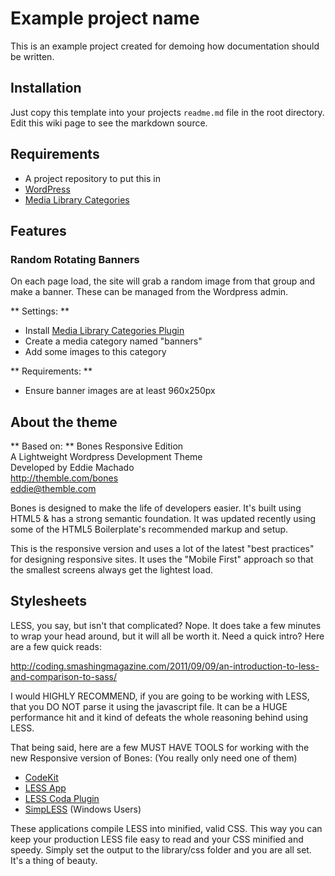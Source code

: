 # Example project name
This is an example project created for demoing how documentation should be written.

## Installation

Just copy this template into your projects `readme.md` file in the root directory. Edit this wiki page to see the markdown source.

## Requirements

- A project repository to put this in
- [WordPress](http://wordpress.org/)
- [Media Library Categories](http://wordpress.org/extend/plugins/media-library-categories/)

## Features

### Random Rotating Banners
On each page load, the site will grab a random image from that group and make a banner. These can be managed from the Wordpress admin.
    
** Settings: **

- Install [Media Library Categories Plugin](http://wordpress.org/extend/plugins/media-library-categories/)
- Create a media category named "banners"
- Add some images to this category

** Requirements: **

- Ensure banner images are at least 960x250px

## About the theme

** Based on: **
Bones Responsive Edition  
A Lightweight Wordpress Development Theme  
Developed by Eddie Machado  
<http://themble.com/bones>  
<eddie@themble.com>  

Bones is designed to make the life of developers easier. It's built
using HTML5 & has a strong semantic foundation. It was updated recently
using some of the HTML5 Boilerplate's recommended markup and setup.

This is the responsive version and uses a lot of the latest "best practices" 
for designing responsive sites. It uses the "Mobile First" approach 
so that the smallest screens always get the lightest load. 

## Stylesheets

LESS, you say, but isn't that complicated? Nope. It does take
a few minutes to wrap your head around, but it will all
be worth it. Need a quick intro? Here are a few quick reads:

<http://coding.smashingmagazine.com/2011/09/09/an-introduction-to-less-and-comparison-to-sass/>

I would HIGHLY RECOMMEND, if you are going to be working with
LESS, that you DO NOT parse it using the javascript file. It can
be a HUGE performance hit and it kind of defeats the whole reasoning
behind using LESS.

That being said, here are a few MUST HAVE TOOLS for working with the
new Responsive version of Bones: (You really only need one of them)

- [CodeKit](http://incident57.com/codekit/)
- [LESS App](http://incident57.com/less/)
- [LESS Coda Plugin](http://incident57.com/coda/)
- [SimpLESS](http://wearekiss.com/simpless) (Windows Users)

These applications compile LESS into minified, valid CSS. This
way you can keep your production LESS file easy to read and your
CSS minified and speedy. Simply set the output to the
library/css folder and you are all set. It's a thing of beauty.